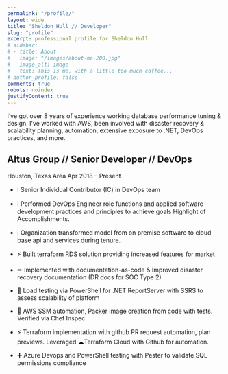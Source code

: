 ```yaml
---
permalink: "/profile/"
layout: wide
title: "Sheldon Hull // Developer"
slug: "profile"
excerpt: professional profile for Sheldon Hull
# sidebar:
# - title: About
#   image: "/images/about-me-200.jpg"
#   image_alt: image
#   text: This is me, with a little too much coffee...
# author_profile: false
comments: true
robots: noindex
justifyContent: true
---
```


I’ve got over 8 years of experience working database performance tuning & design.
I’ve worked with  AWS, been involved with disaster recovery & scalability planning, automation, extensive exposure to .NET, DevOps practices, and more.

## Altus Group // Senior Developer // DevOps

Houston, Texas Area
Apr 2018 – Present

* ℹ Senior Individual Contributor (IC) in DevOps team
* ℹ Performed DevOps Engineer role functions and applied software development practices and principles to achieve goals Highlight of Accomplishments.
* ℹ Organization transformed model from on premise software to cloud base api and services during tenure.

* ⚡ Built terraform RDS solution providing increased features for market
* ✏ Implemented with documentation-as-code & Improved disaster recovery documentation (DR docs for SOC Type 2)

* 🧪 Load testing via PowerShell for .NET ReportServer with SSRS to assess scalability of platform
* 🚀 AWS SSM automation, Packer image creation from code with tests. Verified via Chef Inspec
* ⚡ Terraform implementation with github PR request automation, plan previews. Leveraged ☁Terraform Cloud with Github for automation.
* ➕ Azure Devops and PowerShell testing with Pester to validate SQL permissions compliance